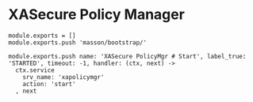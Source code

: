 

# XASecure Policy Manager

    module.exports = []
    module.exports.push 'masson/bootstrap/'

    module.exports.push name: 'XASecure PolicyMgr # Start', label_true: 'STARTED', timeout: -1, handler: (ctx, next) ->
      ctx.service
        srv_name: 'xapolicymgr'
        action: 'start'
      , next
      

